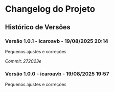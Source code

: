 # Changelog do Projeto

## Histórico de Versões


### Versão 1.0.1 - icaroavb - 19/08/2025 20:14

Pequenos ajustes e correções

_Commit: 272023e_



### Versão 1.0.0 - icaroavb - 19/08/2025 19:57

Pequenos ajustes e correções


